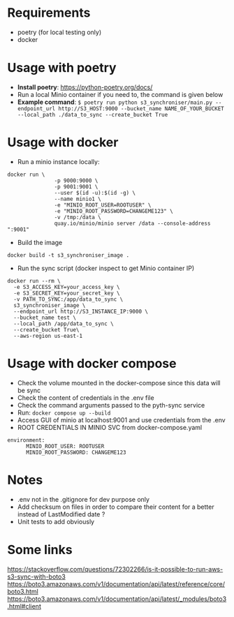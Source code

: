 # Requirements

- poetry (for local testing only)
- docker

# Usage with poetry

- **Install poetry**: https://python-poetry.org/docs/
- Run a local Minio container if you need to, the command is given below
- **Example command**: `$ poetry run python s3_synchroniser/main.py --endpoint_url http://S3_HOST:9000 --bucket_name NAME_OF_YOUR_BUCKET --local_path ./data_to_sync --create_bucket True`

# Usage with docker

- Run a minio instance locally:

```
docker run \
               -p 9000:9000 \
               -p 9001:9001 \
               --user $(id -u):$(id -g) \
               --name minio1 \
               -e "MINIO_ROOT_USER=ROOTUSER" \
               -e "MINIO_ROOT_PASSWORD=CHANGEME123" \
               -v /tmp:/data \
               quay.io/minio/minio server /data --console-address ":9001"
```

- Build the image

```
docker build -t s3_synchroniser_image .
```

- Run the sync script (docker inspect to get Minio container IP)

```
docker run --rm \
  -e S3_ACCESS_KEY=your_access_key \
  -e S3_SECRET_KEY=your_secret_key \
  -v PATH_TO_SYNC:/app/data_to_sync \
  s3_synchroniser_image \
  --endpoint_url http://S3_INSTANCE_IP:9000 \
  --bucket_name test \
  --local_path /app/data_to_sync \
  --create_bucket True\
  --aws-region us-east-1
```

# Usage with docker compose

- Check the volume mounted in the docker-compose since this data will be sync
- Check the content of credentials in the .env file
- Check the command arguments passed to the pyth-sync service
- Run: `docker compose up --build`
- Access GUI of minio at localhost:9001 and use credentials from the .env
- ROOT CREDENTIALS IN MINIO SVC from docker-compose.yaml

```
environment:
      MINIO_ROOT_USER: ROOTUSER
      MINIO_ROOT_PASSWORD: CHANGEME123
```

# Notes

- .env not in the .gitignore for dev purpose only
- Add checksum on files in order to compare their content for a better instead of LastModified date ?
- Unit tests to add obviously

# Some links

https://stackoverflow.com/questions/72302266/is-it-possible-to-run-aws-s3-sync-with-boto3
https://boto3.amazonaws.com/v1/documentation/api/latest/reference/core/boto3.html
https://boto3.amazonaws.com/v1/documentation/api/latest/_modules/boto3.html#client
